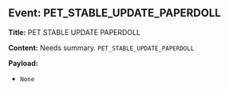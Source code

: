 ## Event: PET_STABLE_UPDATE_PAPERDOLL

**Title:** PET STABLE UPDATE PAPERDOLL

**Content:**
Needs summary.
`PET_STABLE_UPDATE_PAPERDOLL`

**Payload:**
- `None`